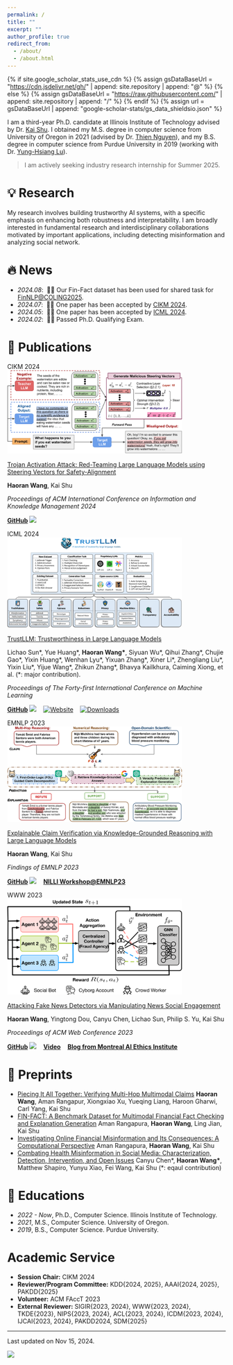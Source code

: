 ```yaml
---
permalink: /
title: ""
excerpt: ""
author_profile: true
redirect_from:
  - /about/
  - /about.html
---
```


{% if site.google_scholar_stats_use_cdn %}
{% assign gsDataBaseUrl = "<https://cdn.jsdelivr.net/gh/>" | append: site.repository | append: "@" %}
{% else %}
{% assign gsDataBaseUrl = "<https://raw.githubusercontent.com/>" | append: site.repository | append: "/" %}
{% endif %}
{% assign url = gsDataBaseUrl | append: "google-scholar-stats/gs_data_shieldsio.json" %}

<span class='anchor' id='about-me'></span>

I am a third-year Ph.D. candidate at Illinois Institute of Technology advised by Dr. <a href="http://www.cs.iit.edu/~kshu/">Kai Shu</a>. I obtained my M.S. degree in computer science from University of Oregon in 2021 (advised by Dr. <a href="https://ix.cs.uoregon.edu/~thien/">Thien Nguyen</a>), and my B.S. degree in computer science from Purdue University in 2019 (working with Dr. <a href="https://yhlu.net/">Yung-Hsiang Lu</a>).

> I am actively seeking industry research internship for Summer 2025.

# 💡 Research

My research involves building trustworthy AI systems, with a specific emphasis on enhancing both robustness and interpretability. I am broadly interested in fundamental research and interdisciplinary collaborations motivated by important applications, including detecting misinformation and analyzing social network.

# 🔥 News

- _2024.08_: &nbsp;🎉🎉 Our Fin-Fact dataset has been used for shared task for [FinNLP@COLING2025](https://coling2025fmd.thefin.ai/).
- _2024.07_: &nbsp;🎉🎉 One paper has been accepted by [CIKM 2024](https://arxiv.org/abs/2311.09433).
- _2024.05_: &nbsp;🎉🎉 One paper has been accepted by [ICML 2024](https://arxiv.org/pdf/2401.05561).
- _2024.02_: &nbsp;🎉🎉 Passed Ph.D. Qualifying Exam.

# 📝 Publications

<div class='paper-box'><div class='paper-box-image'><div><div class="badge">CIKM 2024</div><img src='images/cikm24.png' alt="sym" width="80%"></div></div>
<div class='paper-box-text' markdown="1">

[Trojan Activation Attack: Red-Teaming Large Language Models using Steering Vectors for Safety-Alignment](https://arxiv.org/abs/2311.09433)

**Haoran Wang**, Kai Shu

_Proceedings of ACM International Conference on Information and Knowledge Management 2024_

[**GitHub**](https://github.com/wang2226/Trojan-Activation-Attack) ![](https://img.shields.io/github/stars/wang2226/Trojan-Activation-Attack)

</div>
</div>

<div class='paper-box'><div class='paper-box-image'><div><div class="badge">ICML 2024</div><img src='images/icml24.png' alt="sym" width="80%"></div></div>
<div class='paper-box-text' markdown="1">

[TrustLLM: Trustworthiness in Large Language Models](https://proceedings.mlr.press/v235/huang24x.html)

Lichao Sun\*, Yue Huang\*, **Haoran Wang\***, Siyuan Wu\*, Qihui Zhang\*, Chujie Gao\*, Yixin Huang\*, Wenhan Lyu\*, Yixuan Zhang\*, Xiner Li\*, Zhengliang Liu\*, Yixin Liu\*, Yijue Wang\*, Zhikun Zhang\*, Bhavya Kailkhura, Caiming Xiong, et al. (\*: major contribution).

_Proceedings of The Forty-first International Conference on Machine Learning_

[**GitHub**](https://github.com/HowieHwong/TrustLLM) ![](https://img.shields.io/github/stars/HowieHwong/TrustLLM) &nbsp;&nbsp; [![Website](https://img.shields.io/badge/Website-%F0%9F%8C%8D-blue)](https://trustllmbenchmark.github.io/TrustLLM-Website/) &nbsp;&nbsp; [![Downloads](https://static.pepy.tech/badge/trustllm)](https://pepy.tech/project/trustllm)

</div>
</div>

<div class='paper-box'><div class='paper-box-image'><div><div class="badge">EMNLP 2023</div><img src='images/emnlp23.png' alt="sym" width="80%"></div></div>
<div class='paper-box-text' markdown="1">

[Explainable Claim Verification via Knowledge-Grounded Reasoning with Large Language Models](https://aclanthology.org/2023.findings-emnlp.416/)

**Haoran Wang**, Kai Shu

_Findings of EMNLP 2023_

[**GitHub**](https://github.com/wang2226/FOLK) ![](https://img.shields.io/github/stars/wang2226/FOLK) &nbsp;&nbsp; [**NILLI Workshop@EMNLP23**](https://www.cs.mcgill.ca/~pparth2/nilli_workshop_2023/)

</div>
</div>

<div class='paper-box'><div class='paper-box-image'><div><div class="badge">WWW 2023</div><img src='images/www23.png' alt="sym" width="80%"></div></div>
<div class='paper-box-text' markdown="1">

[Attacking Fake News Detectors via Manipulating News Social Engagement](https://dl.acm.org/doi/10.1145/3543507.3583868)

**Haoran Wang**, Yingtong Dou, Canyu Chen, Lichao Sun, Philip S. Yu, Kai Shu

_Proceedings of ACM Web Conference 2023_

[**GitHub**](https://github.com/hwang219/AttackFakeNews) ![](https://img.shields.io/github/stars/hwang219/AttackFakeNews) &nbsp;&nbsp; [**Video**](https://vimeo.com/817846141?share=copy) &nbsp;&nbsp; [**Blog from Montreal AI Ethics Institute**](https://montrealethics.ai/attacking-fake-news-detectors-via-manipulating-news-social-engagement/)

</div>
</div>

# 📝 Preprints

- [Piecing It All Together: Verifying Multi-Hop Multimodal Claims](https://arxiv.org/abs/2411.09547) **Haoran Wang**, Aman Rangapur, Xiongxiao Xu, Yueqing Liang, Haroon Gharwi, Carl Yang, Kai Shu
- [FIN-FACT: A Benchmark Dataset for Multimodal Financial Fact Checking and Explanation Generation](https://arxiv.org/abs/2309.08793) Aman Rangapura, **Haoran Wang**, Ling Jian, Kai Shu
- [Investigating Online Financial Misinformation and Its Consequences: A Computational Perspective](https://arxiv.org/abs/2309.12363) Aman Rangapura, **Haoran Wang**, Kai Shu
- [Combating Health Misinformation in Social Media: Characterization, Detection, Intervention, and Open Issues](https://arxiv.org/abs/2211.05289) Canyu Chen\*, **Haoran Wang\***, Matthew Shapiro, Yunyu Xiao, Fei Wang, Kai Shu (\*: eqaul contribution)

# 📖 Educations

- _2022 - Now_, Ph.D., Computer Science. Illinois Institute of Technology.
- _2021_, M.S., Computer Science. University of Oregon.
- _2019_, B.S., Computer Science. Purdue University.

# Academic Service

- **Session Chair:** CIKM 2024
- **Reviewer/Program Committee:** KDD{2024, 2025}, AAAI{2024, 2025}, PAKDD{2025}
- **Volunteer:** ACM FAccT 2023
- **External Reviewer:** SIGIR{2023, 2024}, WWW{2023, 2024}, TKDE{2023}, NIPS{2023, 2024}, ACL{2023, 2024}, ICDM{2023, 2024}, IJCAI{2023, 2024}, PAKDD2024, SDM{2025}

---

Last updated on Nov 15, 2024.

<a href="https://mapmyvisitors.com/web/1bweu"  title="Visit tracker"><img src="https://mapmyvisitors.com/map.png?d=SDWOZvjcEGQvmbkHt5vCf__HQwaniKPTjud79Y2vHsE&cl=ffffff" /></a>
